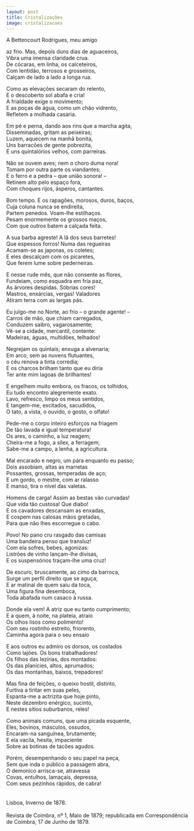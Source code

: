 ```yaml
---
layout: post
title: Cristalizações
image: cristalizacoes
---
```

A Bettencourt Rodrigues, meu amigo  

<span class="caps" alt="F"></span>az frio. Mas, depois duns dias de aguaceiros,  
Vibra uma imensa claridade crua.  
De cócaras, em linha, os calceteiros,  
Com lentidão, terrosos e grosseiros,  
Calçam de lado a lado a longa rua.  

Como as elevações secaram do relento,  
E o descoberto sol abafa e cria!  
A frialdade exige o movimento;  
E as poças de água, como um chão vidrento,  
Refletem a molhada casaria.  

Em pé e perna, dando aos rins que a marcha agita,  
Disseminadas, gritam as peixeiras;  
Luzem, aquecem na manhã bonita,  
Uns barracões de gente pobrezita,  
E uns quintalórios velhos, com parreiras.  

Não se ouvem aves; nem o choro duma nora!  
Tomam por outra parte os viandantes;  
E o ferro e a pedra – que união sonora! –  
Retinem alto pelo espaço fora,  
Com choques rijos, ásperos, cantantes.  

Bom tempo. E os rapagões, morosos, duros, baços,  
Cuja coluna nunca se endireita,  
Partem penedos. Voam-lhe estilhaços.  
Pesam enormemente os grossos maços,  
Com que outros batem a calçada feita.  

A sua barba agreste! A lã dos seus barretes!  
Que espessos forros! Numa das regueiras  
Acamam-se as japonas, os coletes;  
E eles descalçam com os picaretes,  
Que ferem lume sobre pederneiras.  

E nesse rude mês, que não consente as flores,  
Fundeiam, como esquadra em fria paz,  
As árvores despidas. Sóbrias cores!  
Mastros, enxárcias, vergas! Valadores  
Atiram terra com as largas pás.  

Eu julgo-me no Norte, ao frio – o grande agente! –  
Carros de mão, que chiam carregados,  
Conduzem saibro, vagarosamente;  
Vê-se a cidade, mercantil, contente:  
Madeiras, águas, multidões, telhados!  

Negrejam os quintais; enxuga a alvenaria;  
Em arco, sem as nuvens flutuantes,  
o céu renova a tinta corredia;  
E os charcos brilham tanto que eu diria  
Ter ante mim lagoas de brilhantes!  

E engelhem muito embora, os fracos, os tolhidos,  
Eu tudo encontro alegremente exato.  
Lavo, refresco, limpo os meus sentidos,  
E tangem-me, excitados, sacudidos,  
O tato, a vista, o ouvido, o gosto, o olfato!  

Pede-me o corpo inteiro esforços na friagem  
De tão lavada e igual temperatura!  
Os ares, o caminho, a luz reagem;  
Cheira-me a fogo, a sílex, a ferragem;  
Sabe-me a campo, a lenha, a agricultura.  

Mal encarado e negro, um pára enquanto eu passo;  
Dois assobiam, altas as marretas  
Possantes, grossas, temperadas de aço;  
E um gordo, o mestre, com ar ralasso  
E manso, tira o nível das valetas.  

Homens de carga! Assim as bestas vão curvadas!  
Que vida tão custosa! Que diabo!  
E os cavadores descansam as enxadas,  
E cospem nas calosas mãos gretadas,  
Para que não lhes escorregue o cabo.  

Povo! No pano cru rasgado das camisas  
Uma bandeira penso que transluz!  
Com ela sofres, bebes, agonizas:  
Listrões de vinho lançam-lhe divisas,  
E os suspensórios traçam-lhe uma cruz!  

De escuro, bruscamente, ao cimo da barroca,  
Surge um perfil direito que se aguça;  
E ar matinal de quem saiu da toca,  
Uma figura fina desemboca,  
Toda abafada num casaco à russa.  

Donde ela vem! A atriz que eu tanto cumprimento;  
E a quem, à noite, na plateia, atraio  
Os olhos lisos como polimento!  
Com seu rostinho estreito, friorento,  
Caminha agora para o seu ensaio  

E aos outros eu admiro os dorsos, os costados  
Como lajões. Os bons trabalhadores!  
Os filhos das lezírias, dos montados:  
Os das planícies, altos, aprumados;  
Os das montanhas, baixos, trepadores!  

Mas fina de feições, o queixo hostil, distinto,  
Furtiva a tiritar em suas peles,  
Espanta-me a actrizita que hoje pinto,  
Neste dezembro enérgico, sucinto,  
E nestes sítios suburbanos, reles!  

Como animais comuns, que uma picada esquente,  
Eles, bovinos, másculos, ossudos,  
Encaram-na sanguínea, brutamente;  
E ela vacila, hesita, impaciente  
Sobre as botinas de tacões agudos.  

Porém, desempenhando o seu papel na peça,  
Sem que inda o público a passagem abra,  
O demonico arrisca-se, atravessa  
Covas, entulhos, lamaçais, depressa,  
Com seus pezinhos rápidos, de cabra!  
<br/><br/>
Lisboa, Inverno de 1878.
<br/><br/>
Revista de Coimbra, nº 1, Maio de 1879; republicada em Correspondência de
Coimbra, 17 de Junho de 1879.
